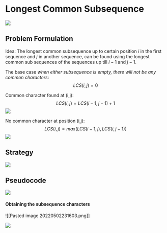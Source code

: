 # Longest Common Subsequence
![](https://i.imgur.com/fZELoJ2.png)
## Problem Formulation
Idea: The longest common subsequence up to certain position $i$ in the first sequence and $j$ in another sequence, can be found using the longest common sub sequences of the sequences up till $i-1$ and $j-1$.

The base case _when either subsequence is empty, there will not be any common characters_:
$$LCS(i,j)=0 $$

Common character found at (i,j):
$$LCS(i,j)= LCS(i-1,j-1)+1 $$
![](https://i.imgur.com/fo60yaQ.png)

No common character at position (i,j):
$$LCS(i,j)=max(LCS(i-1,j), LCS(i,j-1)) $$
![](https://i.imgur.com/4VME9tk.png)

## Strategy
![](https://i.imgur.com/kWJhW98.png)

## Pseudocode
![](https://i.imgur.com/J0RXXZu.png)

#### Obtaining the subsequence characters
![[Pasted image 20220502231603.png]]

![](https://i.imgur.com/zOAFyUO.png)
